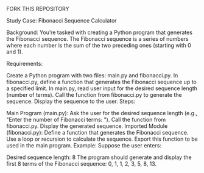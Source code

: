 FORK THIS REPOSITORY

Study Case: Fibonacci Sequence Calculator

Background: You’re tasked with creating a Python program that generates the Fibonacci sequence. The Fibonacci sequence is a series of numbers where each number is the sum of the two preceding ones (starting with 0 and 1).

Requirements:

Create a Python program with two files: main.py and fibonacci.py.
In fibonacci.py, define a function that generates the Fibonacci sequence up to a specified limit.
In main.py, read user input for the desired sequence length (number of terms).
Call the function from fibonacci.py to generate the sequence.
Display the sequence to the user.
Steps:

Main Program (main.py):
Ask the user for the desired sequence length (e.g., "Enter the number of Fibonacci terms: ").
Call the function from fibonacci.py.
Display the generated sequence.
Imported Module (fibonacci.py):
Define a function that generates the Fibonacci sequence.
Use a loop or recursion to calculate the sequence.
Export this function to be used in the main program.
Example: Suppose the user enters:

Desired sequence length: 8
The program should generate and display the first 8 terms of the Fibonacci sequence: 0, 1, 1, 2, 3, 5, 8, 13.
